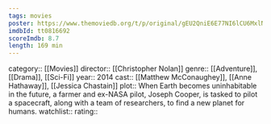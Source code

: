 ```yaml
---
tags: movies
poster: https://www.themoviedb.org/t/p/original/gEU2QniE6E77NI6lCU6MxlNBvIx.jpg
imdbId: tt0816692
scoreImdb: 8.7
length: 169 min
---
```


category:: [[Movies]]
director:: [[Christopher Nolan]]
genre:: [[Adventure]], [[Drama]], [[Sci-Fi]]
year:: 2014
cast:: [[Matthew McConaughey]], [[Anne Hathaway]], [[Jessica Chastain]]
plot:: When Earth becomes uninhabitable in the future, a farmer and ex-NASA pilot, Joseph Cooper, is tasked to pilot a spacecraft, along with a team of researchers, to find a new planet for humans.
watchlist::
rating::
